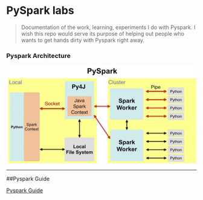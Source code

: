 # PySpark labs


>Documentation of the work, learning, experiments I do with Pyspark. I wish this repo would serve its purpose of helping out people who wants to get hands dirty with Pyspark right away.

### Pyspark Architecture

![Pyspark Architecture](/images/pyspark-arch.png)

***

##Pyspark Guide

[Pyspark Guide](http://github.com/iamsiva11/PySpark-learn/blob/master/PySpark-guide.md)
